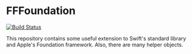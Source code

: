 FFFoundation
============

[![Build Status](https://travis-ci.com/ffried/FFFoundation.svg?branch=master)](https://travis-ci.com/ffried/FFFoundation)

This repository contains some useful extension to Swift's standard library and Apple's Foundation framework. Also, there are many helper objects.


